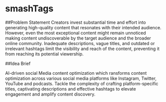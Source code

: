 # smashTags
##Problem Statement
Creators invest substantial time and effort into generating high-quality content that resonates with their intended audience. However, even the most exceptional content might remain unnoticed making content undiscoverable by the target audience and the broader online community. Inadequate descriptions, vague titles, and outdated or irrelevant hashtags limit the visibility and reach of the content, preventing it from reaching its potential viewership.

##Idea Brief 

AI-driven social Media content optimization which ransforms content optimization across various social media platforms like Instagram, Twitter, YouTube and podcasts. Tackle the complexity of crafting platform-specific titles, captivating descriptions and effective hashtags to elevate engagement and amplify content discovery.

